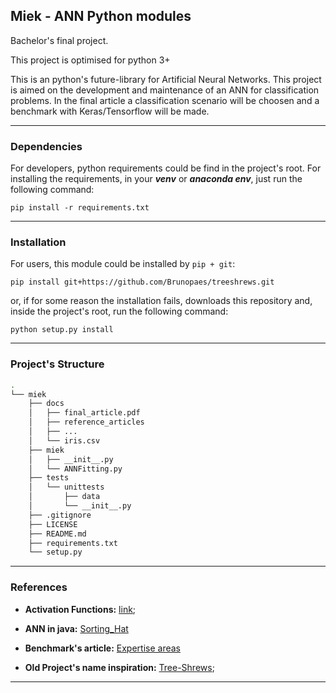 ## Miek - ANN Python modules

Bachelor's final project.

This project is optimised for python 3+

This is an python's future-library for Artificial Neural Networks. This project is aimed on the development and maintenance of an ANN for classification problems. In the final article a classification scenario will be choosen and a benchmark with Keras/Tensorflow will be made.

----------------------------------

### Dependencies

For developers, python requirements could be find in the project's root. For installing the requirements, 
in your ___venv___ or ___anaconda env___, just run the following command:

`pip install -r requirements.txt`

----------------

### Installation

For users, this module could be installed by `pip + git`:

`pip install git+https://github.com/Brunopaes/treeshrews.git`

or, if for some reason the installation fails, downloads this repository and, inside the project's root, run the following command:

`python setup.py install`

----------------

### Project's Structure

```bash 
.
└── miek
    ├── docs
    │   ├── final_article.pdf
    │   ├── reference_articles
    │   ├── ...
    │   └── iris.csv
    ├── miek
    │   ├── __init__.py
    │   └── ANNFitting.py
    ├── tests
    │   └── unittests
    │       ├── data
    │       └── __init__.py
    ├── .gitignore
    ├── LICENSE
    ├── README.md
    ├── requirements.txt
    └── setup.py
```

-----------------------

### References

- __Activation Functions:__ [link](https://en.wikipedia.org/wiki/Activation_function);

- __ANN in java:__ [Sorting_Hat](https://github.com/Brunopaes/Sorting_Hat)

- __Benchmark's article:__ [Expertise areas](http://www2.espm.br/sites/default/files/pagina/artigo_7o_semic_reformulado_bruno_henrique_paes_8-10-18.pdf)

- __Old Project's name inspiration:__ [Tree-Shrews](https://www.theawl.com/2014/10/interpreting-the-animal-choices-on-the-worlds-most-popular-programming-books/);

--------------
